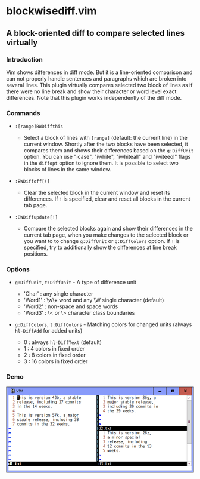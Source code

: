# blockwisediff.vim

## A block-oriented diff to compare selected lines virtually

### Introduction

Vim shows differences in diff mode. But it is a line-oriented comparison and
can not properly handle sentences and paragraphs which are broken into several
lines. This plugin virtually compares selected two block of lines as if there
were no line break and show their character or word level exact differences.
Note that this plugin works independently of the diff mode.

### Commands

* `:[range]BWDiffthis`
  * Select a block of lines with `[range]` (default: the current line) in
    the current window. Shortly after the two blocks have been selected,
    it compares them and shows their differences based on the `g:DiffUnit`
    option. You can use "icase", "iwhite", "iwhiteall" and "iwiteeol"
    flags in the `diffopt` option to ignore them. It is possible to select
    two blocks of lines in the same window.

* `:BWDiffoff[!]`
  * Clear the selected block in the current window and reset its
    differences. If `!` is specified, clear and reset all blocks in the
    current tab page.

* `:BWDiffupdate[!]`
  * Compare the selected blocks again and show their differences in the
    current tab page, when you make changes to the selected block or you
    want to to change `g:DiffUnit` or `g:DiffColors` option. If `!` is
    specified, try to additionally show the differences at line break
    positions.

### Options

* `g:DiffUnit`, `t:DiffUnit` - A type of difference unit
  * 'Char'   : any single character
  * 'Word1'  : \w\\+ word and any \W single character (default)
  * 'Word2'  : non-space and space words
  * 'Word3'  : \\< or \\> character class boundaries

* `g:DiffColors`, `t:DiffColors` - Matching colors for changed units (always `hl-DiffAdd` for added units)
  * 0   : always `hl-DiffText` (default)
  * 1   : 4 colors in fixed order
  * 2   : 8 colors in fixed order
  * 3   : 16 colors in fixed order

### Demo

![demo](demo.gif)
